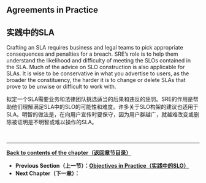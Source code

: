 ## **Agreements in Practice**

## **实践中的SLA**

Crafting an SLA requires business and legal teams to pick appropriate consequences and penalties for a breach. SRE’s role is to help them understand the likelihood and difficulty of meeting the SLOs contained in the SLA. Much of the advice on SLO construction is also applicable for SLAs. It is wise to be conservative in what you advertise to users, as the broader the constituency, the harder it is to change or delete SLAs that prove to be unwise or difficult to work with.

拟定一个SLA需要业务和法律团队挑选适当的后果和违反的惩罚。SRE的作用是帮助他们理解满足SLA中的SLO的可能性和难度。许多关于SLO构架的建议也适用于SLA。明智的做法是，在向用户宣传时要保守，因为用户群越广，就越难改变或删除被证明是不明智或难以操作的SLA。

<br>

---

**[Back to contents of the chapter（返回章节目录）](service_level_objectives.md)**

* **Previous Section（上一节）：[Objectives in Practice（实践中的SLO）](objectives_in_practice.md)**
* **Next Chapter（下一章）：[]()**
